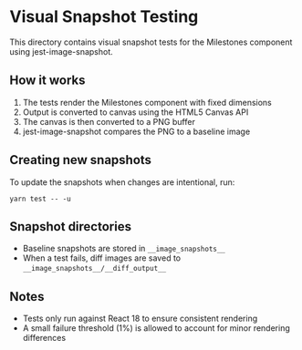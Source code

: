 # Visual Snapshot Testing

This directory contains visual snapshot tests for the Milestones component using jest-image-snapshot.

## How it works

1. The tests render the Milestones component with fixed dimensions
2. Output is converted to canvas using the HTML5 Canvas API
3. The canvas is then converted to a PNG buffer
4. jest-image-snapshot compares the PNG to a baseline image

## Creating new snapshots

To update the snapshots when changes are intentional, run:

```
yarn test -- -u
```

## Snapshot directories

- Baseline snapshots are stored in `__image_snapshots__`
- When a test fails, diff images are saved to `__image_snapshots__/__diff_output__`

## Notes

- Tests only run against React 18 to ensure consistent rendering
- A small failure threshold (1%) is allowed to account for minor rendering differences